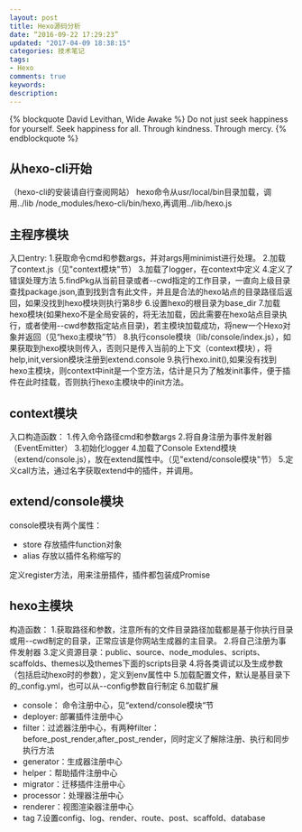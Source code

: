 ```yaml
---
layout: post
title: Hexo源码分析
date: “2016-09-22 17:29:23”
updated: "2017-04-09 18:38:15"
categories: 技术笔记
tags:
- Hexo
comments: true
keywords:
description:
---
```

{% blockquote David Levithan, Wide Awake %}
Do not just seek happiness for yourself. Seek happiness for all. Through kindness. Through mercy.
{% endblockquote %}

## 从hexo-cli开始
（hexo-cli的安装请自行查阅网站）
hexo命令从usr/local/bin目录加载，调用../lib
/node_modules/hexo-cli/bin/hexo,再调用../lib/hexo.js
<!-- more -->

## 主程序模块
入口entry:
1.获取命令cmd和参数args，并对args用minimist进行处理。
2.加载了context.js（见"context模块"节）
3.加载了logger，在context中定义
4.定义了错误处理方法
5.findPkg从当前目录或者--cwd指定的工作目录，一直向上级目录查找package.json,直到找到含有此文件，并且是合法的hexo站点的目录路径后返回，如果没找到hexo模块则执行第8步
6.设置hexo的根目录为base_dir
7.加载hexo模块(如果hexo不是全局安装的，将无法加载，因此需要在hexo站点目录执行，或者使用--cwd参数指定站点目录)，若主模块加载成功，将new一个Hexo对象并返回（见“hexo主模块”节）
8.执行console模块（lib/console/index.js），如果获取到hexo模块则传入，否则只是传入当前的上下文（context模块），将help,init,version模块注册到extend.console
9.执行hexo.init(),如果没有找到hexo主模块，则context中init是一个空方法，估计是只为了触发init事件，便于插件在此时挂载，否则执行hexo主模块中的init方法。

## context模块
入口构造函数：
1.传入命令路径cmd和参数args
2.将自身注册为事件发射器（EventEmitter）
3.初始化logger
4.加载了Console Extend模块（extend/console.js），放在extend属性中。（见"extend/console模块"节）
5.定义call方法，通过名字获取extend中的插件，并调用。

## extend/console模块

console模块有两个属性：
- store 存放插件function对象
- alias 存放以插件名称缩写的

定义register方法，用来注册插件，插件都包装成Promise

## hexo主模块
构造函数：
1.获取路径和参数，注意所有的文件目录路径加载都是基于你执行目录或用--cwd制定的目录，正常应该是你网站生成器的主目录。
2.将自己注册为事件发射器
3.定义资源目录：public、source、node_modules、scripts、scaffolds、themes以及themes下面的scripts目录
4.将各类调试以及生成参数（包括启动hexo时的参数），定义到env属性中
5.加载配置文件，默认是基目录下的_config.yml，也可以从--config参数自行制定
6.加载扩展
  - console： 命令注册中心，见“extend/console模块“节
  - deployer: 部署插件注册中心
  - filter：过滤器注册中心，有两种filter：before_post_render,after_post_render，同时定义了解除注册、执行和同步执行方法
  - generator：生成器注册中心
  - helper：帮助插件注册中心
  - migrator：迁移插件注册中心
  - processor：处理器注册中心
  - renderer：视图渲染器注册中心
  - tag
7.设置config、log、render、route、post、scaffold、database
